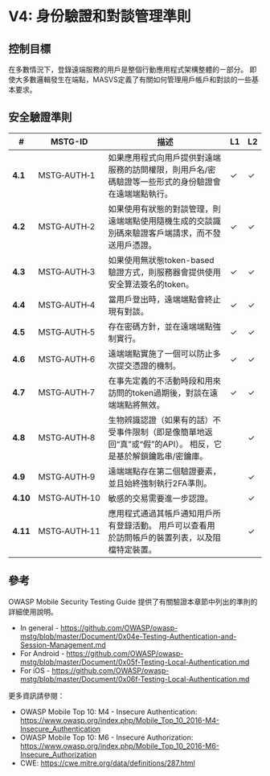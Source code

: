 # V4: 身份驗證和對談管理準則

## 控制目標

在多數情況下，登錄遠端服務的用戶是整個行動應用程式架構整體的ㄧ部分。 即使大多數邏輯發生在端點，MASVS定義了有關如何管理用戶帳戶和對談的一些基本要求。

## 安全驗證準則

| # | MSTG-ID | 描述 | L1 | L2 |
| --- | --- | --- | --- | --- |
| **4.1** | MSTG‑AUTH‑1 | 如果應用程式向用戶提供對遠端服務的訪問權限，則用戶名/密碼驗證等一些形式的身份驗證會在遠端端點執行。 | ✓ | ✓ |
| **4.2** | MSTG‑AUTH‑2 | 如果使用有狀態的對談管理，則遠端端點使用隨機生成的交談識別碼來驗證客戶端請求，而不發送用戶憑證。  | ✓ | ✓ |
| **4.3** | MSTG‑AUTH‑3 | 如果使用無狀態token-based驗證方式，則服務器會提供使用安全算法簽名的token。 | ✓ | ✓ |
| **4.4** | MSTG‑AUTH‑4 | 當用戶登出時，遠端端點會終止現有對談。 | ✓ | ✓ |
| **4.5** | MSTG‑AUTH‑5 | 存在密碼方針，並在遠端端點強制實行。 | ✓ | ✓ |
| **4.6** | MSTG‑AUTH‑6 | 遠端端點實施了一個可以防止多次提交憑證的機制。 | ✓ | ✓ |
| **4.7** | MSTG‑AUTH‑7 | 在事先定義的不活動時段和用來訪問的token過期後，對談在遠端端點將無效。 | ✓ | ✓ |
| **4.8** | MSTG‑AUTH‑8 | 生物辨識認證（如果有的話）不受事件限制（即是像簡單地返回“真”或“假”的API）。 相反，它是基於解鎖鑰匙串/密鑰庫。 |   | ✓ |
| **4.9** | MSTG‑AUTH‑9 | 遠端端點存在第二個驗證要素，並且始終強制執行2FA準則。  |   | ✓ |
| **4.10** | MSTG‑AUTH‑10 | 敏感的交易需要進一步認證。  |   | ✓ |
| **4.11** | MSTG‑AUTH‑11 | 應用程式通過其帳戶通知用戶所有登錄活動。 用戶可以查看用於訪問帳戶的裝置列表，以及阻檔特定裝置。 |  | ✓ |

<div style="page-break-after: always;">
</div>

## 參考

OWASP Mobile Security Testing Guide 提供了有關驗證本章節中列出的準則的詳細使用說明。

- In general - <https://github.com/OWASP/owasp-mstg/blob/master/Document/0x04e-Testing-Authentication-and-Session-Management.md>
- For Android - <https://github.com/OWASP/owasp-mstg/blob/master/Document/0x05f-Testing-Local-Authentication.md>
- For iOS - <https://github.com/OWASP/owasp-mstg/blob/master/Document/0x06f-Testing-Local-Authentication.md>

更多資訊請參閱：

- OWASP Mobile Top 10: M4 - Insecure Authentication: <https://www.owasp.org/index.php/Mobile_Top_10_2016-M4-Insecure_Authentication>
- OWASP Mobile Top 10: M6 - Insecure Authorization: <https://www.owasp.org/index.php/Mobile_Top_10_2016-M6-Insecure_Authorization>
- CWE:  <https://cwe.mitre.org/data/definitions/287.html>
